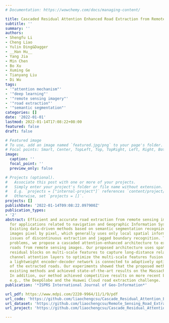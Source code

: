 ```yaml
---
# Documentation: https://wowchemy.com/docs/managing-content/

title: Cascaded Residual Attention Enhanced Road Extraction from Remote Sensing Images
subtitle: ''
summary: ''
authors:
- Shengfu Li
- Cheng Liao
- Yulin Ding&Dagger
- __Han Hu__
- Yang Jia
- Min Chen
- Bo Xu
- Xuming Ge
- Tianyang Liu
- Di Wu
tags:
- '"attention mechanism"'
- '"deep learning"'
- '"remote sensing imagery"'
- '"road extraction"'
- '"semantic segmentation"'
categories: []
date: '2022-01-01'
lastmod: 2022-01-14T17:08:22+08:00
featured: false
draft: false

# Featured image
# To use, add an image named `featured.jpg/png` to your page's folder.
# Focal points: Smart, Center, TopLeft, Top, TopRight, Left, Right, BottomLeft, Bottom, BottomRight.
image:
  caption: ''
  focal_point: ''
  preview_only: false

# Projects (optional).
#   Associate this post with one or more of your projects.
#   Simply enter your project's folder or file name without extension.
#   E.g. `projects = ["internal-project"]` references `content/project/deep-learning/index.md`.
#   Otherwise, set `projects = []`.
projects: []
publishDate: '2022-01-14T09:08:22.097900Z'
publication_types:
- '2'
abstract: Efficient and accurate road extraction from remote sensing imagery is important
  for applications related to navigation and Geographic Information System updating.
  Existing data-driven methods based on semantic segmentation recognize roads from
  images pixel by pixel, which generally uses only local spatial information and causes
  issues of discontinuous extraction and jagged boundary recognition. To address these
  problems, we propose a cascaded attention-enhanced architecture to extract boundary-refined
  roads from remote sensing images. Our proposed architecture uses spatial attention
  residual blocks on multi-scale features to capture long-distance relations and introduce
  channel attention layers to optimize the multi-scale features fusion. Furthermore,
  a lightweight encoder-decoder network is connected to adaptively optimize the boundaries
  of the extracted roads. Our experiments showed that the proposed method outperformed
  existing methods and achieved state-of-the-art results on the Massachusetts dataset.
  In addition, our method achieved competitive results on more recent benchmark datasets,
  e.g., the DeepGlobe and the Huawei Cloud road extraction challenge.
publication: '*ISPRS International Journal of Geo-Information*'

url_pdf: https://www.mdpi.com/2220-9964/11/1/9/pdf
url_code: 'https://github.com/liaochengcsu/Cascade_Residual_Attention_Enhanced_for_Refinement_Road_Extraction'
url_dataset: 'https://github.com/liaochengcsu/Remote_Sensing_Road_Extraction'
url_project: 'https://github.com/liaochengcsu/Cascade_Residual_Attention_Enhanced_for_Refinement_Road_Extraction'

---
```

